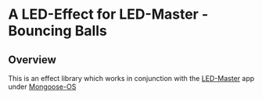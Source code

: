 # A LED-Effect for LED-Master - Bouncing Balls


## Overview

This is an effect library which works in conjunction with the [LED-Master](https://github.com/mamuesp/LED-Master) app under [Mongoose-OS](https://mongoose-os.com/)
